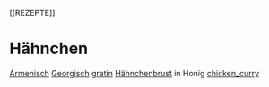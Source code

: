 [[REZEPTE]]
# Hähnchen

[Armenisch](Armenisch)
[Georgisch](Georgisch)
[gratin](gratin)
[Hähnchenbrust](hähnchen-honig) in Honig
[chicken_curry](chicken_curry.md)



